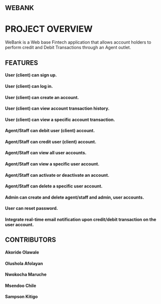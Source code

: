 ## WEBANK 

# PROJECT OVERVIEW

WeBank is a Web base Fintech application that allows account holders to perform credit and Debit Transactions through an Agent outlet.


## FEATURES

#### User (client) can sign up.
#### User (client) can log in.
#### User (client) can create an account.
#### User (client) can view account transaction history.
#### User (client) can view a specific account transaction.
#### Agent/Staff can debit user (client) account.
#### Agent/Staff can credit user (client) account.
#### Agent/Staff can view all user accounts.
#### Agent/Staff can view a specific user account.
#### Agent/Staff can activate or deactivate an account.
#### Agent/Staff can delete a specific user account.
#### Admin can create and delete agent/staff and admin, user accounts.
#### User can reset password.
#### Integrate real-time email notification upon credit/debit transaction on the user account.



## CONTRIBUTORS
#### Akoride Olawale 
#### Olushola Afolayan
#### Nwokocha Maruche
#### Msendoo Chile
#### Sampson Kitigo

